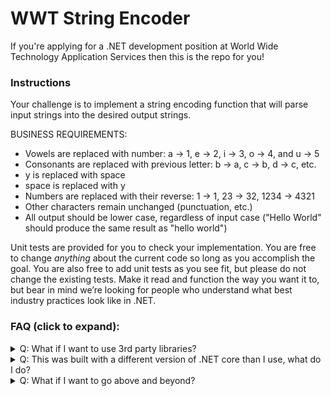 # WWT String Encoder

If you're applying for a .NET development position at World Wide Technology Application Services then this is the repo for you!

### Instructions

Your challenge is to implement a string encoding function that will parse input strings into the desired output strings.

BUSINESS REQUIREMENTS:
- Vowels are replaced with number: a -> 1, e -> 2, i -> 3, o -> 4, and u -> 5
- Consonants are replaced with previous letter: b -> a, c -> b, d -> c, etc.
- y is replaced with space
- space is replaced with y
- Numbers are replaced with their reverse: 1 -> 1, 23 -> 32, 1234 -> 4321
- Other characters remain unchanged (punctuation, etc.)
- All output should be lower case, regardless of input case ("Hello World" should produce the same result as "hello world")

Unit tests are provided for you to check your implementation. You are free to change *anything* about the current code so long as you accomplish the goal. You are also free to add unit tests as you see fit, but please do not change the existing tests. Make it read and function the way you want it to, but bear in mind we’re looking for people who understand what best industry practices look like in .NET.

### FAQ (click to expand):
<details>
  <summary>Q:  What if I want to use 3rd party libraries?</summary>

  A: Do it! You can change **anything** about the current code so long as you accomplish the overall goal, and pass the tests.  If there's a library that will help you get the job done, use it!
</details>

<details>
  <summary>Q:  This was built with a different version of .NET core than I use, what do I do?</summary>

  A: Feel free to update the version of .NET that you use, however if you have to make changes to the test code to accommodate the new version please make a note of that in your submission.
</details>

<details>
  <summary>Q:  What if I want to go above and beyond?</summary>

  A: There'll be plenty of time in later interviews to showcase your skills so don't feel that you have to spend too much time on the problem. We are only looking to see your problem solving skills and your approach to software design and architecture.
</details>